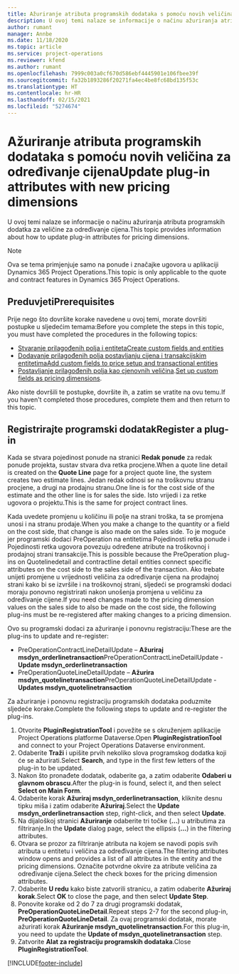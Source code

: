 ```yaml
---
title: Ažuriranje atributa programskih dodataka s pomoću novih veličina za određivanje cijena
description: U ovoj temi nalaze se informacije o načinu ažuriranja atributa programskih dodatka za veličine za određivanje cijena.
author: rumant
manager: Annbe
ms.date: 11/18/2020
ms.topic: article
ms.service: project-operations
ms.reviewer: kfend
ms.author: rumant
ms.openlocfilehash: 7999c003a0cf670d586ebf4445901e106fbee39f
ms.sourcegitcommit: fa32b1893286f20271fa4ec4be8fc68bd135f53c
ms.translationtype: HT
ms.contentlocale: hr-HR
ms.lasthandoff: 02/15/2021
ms.locfileid: "5274674"
---
```

# <a name="update-plug-in-attributes-with-new-pricing-dimensions"></a><span data-ttu-id="91bb9-103">Ažuriranje atributa programskih dodataka s pomoću novih veličina za određivanje cijena</span><span class="sxs-lookup"><span data-stu-id="91bb9-103">Update plug-in attributes with new pricing dimensions</span></span>

<span data-ttu-id="91bb9-104">U ovoj temi nalaze se informacije o načinu ažuriranja atributa programskih dodatka za veličine za određivanje cijena.</span><span class="sxs-lookup"><span data-stu-id="91bb9-104">This topic provides information about how to update plug-in attributes for pricing dimensions.</span></span>

> [!NOTE]
> <span data-ttu-id="91bb9-105">Ova se tema primjenjuje samo na ponude i značajke ugovora u aplikaciji Dynamics 365 Project Operations.</span><span class="sxs-lookup"><span data-stu-id="91bb9-105">This topic is only applicable to the quote and contract features in Dynamics 365 Project Operations.</span></span>

## <a name="prerequisites"></a><span data-ttu-id="91bb9-106">Preduvjeti</span><span class="sxs-lookup"><span data-stu-id="91bb9-106">Prerequisites</span></span>
<span data-ttu-id="91bb9-107">Prije nego što dovršite korake navedene u ovoj temi, morate dovršiti postupke u sljedećim temama:</span><span class="sxs-lookup"><span data-stu-id="91bb9-107">Before you complete the steps in this topic, you must have completed the procedures in the following topics:</span></span>

  - [<span data-ttu-id="91bb9-108">Stvaranje prilagođenih polja i entiteta</span><span class="sxs-lookup"><span data-stu-id="91bb9-108">Create custom fields and entities</span></span>](create-custom-fields-entities-pricing-dimensions.md) 
  - [<span data-ttu-id="91bb9-109">Dodavanje prilagođenih polja postavljanju cijena i transakcijskim entitetima</span><span class="sxs-lookup"><span data-stu-id="91bb9-109">Add custom fields to price setup and transactional entities</span></span>](add-custom-fields-price-setup-transactional-entities.md)
  - <span data-ttu-id="91bb9-110">[Postavljanje prilagođenih polja kao cjenovnih veličina](set-up-custom-fields-pricing-dimensions.md).</span><span class="sxs-lookup"><span data-stu-id="91bb9-110">[Set up custom fields as pricing dimensions](set-up-custom-fields-pricing-dimensions.md).</span></span> 
  
<span data-ttu-id="91bb9-111">Ako niste dovršili te postupke, dovršite ih, a zatim se vratite na ovu temu.</span><span class="sxs-lookup"><span data-stu-id="91bb9-111">If you haven't completed those procedures, complete them and then return to this topic.</span></span>

## <a name="register-a-plug-in"></a><span data-ttu-id="91bb9-112">Registrirajte programski dodatak</span><span class="sxs-lookup"><span data-stu-id="91bb9-112">Register a plug-in</span></span>
<span data-ttu-id="91bb9-113">Kada se stvara pojedinost ponude na stranici **Redak ponude** za redak ponude projekta, sustav stvara dva retka procjene.</span><span class="sxs-lookup"><span data-stu-id="91bb9-113">When a quote line detail is created on the **Quote Line** page for a project quote line, the system creates two estimate lines.</span></span> <span data-ttu-id="91bb9-114">Jedan redak odnosi se na troškovnu stranu procjene, a drugi na prodajnu stranu.</span><span class="sxs-lookup"><span data-stu-id="91bb9-114">One line is for the cost side of the estimate and the other line is for sales the side.</span></span> <span data-ttu-id="91bb9-115">Isto vrijedi i za retke ugovora o projektu.</span><span class="sxs-lookup"><span data-stu-id="91bb9-115">This is the same  for project contract lines.</span></span>

<span data-ttu-id="91bb9-116">Kada uvedete promjenu u količinu ili polje na strani troška, ta se promjena unosi i na stranu prodaje.</span><span class="sxs-lookup"><span data-stu-id="91bb9-116">When you make a change to the quantity or a field on the cost side, that change is also made on the sales side.</span></span> <span data-ttu-id="91bb9-117">To je moguće jer programski dodaci PreOperation na entitetima Pojedinosti retka ponude i Pojedinosti retka ugovora povezuju određene atribute na troškovnoj i prodajnoj strani transakcije.</span><span class="sxs-lookup"><span data-stu-id="91bb9-117">This is possible because the PreOperation plug-ins on Quotelinedetail and contractline detail entities connect specific attributes on the cost side to the sales side of the transaction.</span></span> <span data-ttu-id="91bb9-118">Ako trebate unijeti promjene u vrijednosti veličina za određivanje cijena na prodajnoj strani kako bi se izvršile i na troškovnoj strani, sljedeći se programski dodaci moraju ponovno registrirati nakon unošenja promjena u veličinu za određivanje cijene.</span><span class="sxs-lookup"><span data-stu-id="91bb9-118">If you need changes made to the pricing dimension values on the sales side to also be made on the cost side, the following plug-ins must be re-registered after making changes to a pricing dimension.</span></span>

<span data-ttu-id="91bb9-119">Ovo su programski dodaci za ažuriranje i ponovnu registraciju:</span><span class="sxs-lookup"><span data-stu-id="91bb9-119">These are the plug-ins to update and re-register:</span></span>

- <span data-ttu-id="91bb9-120">PreOperationContractLineDetailUpdate – **Ažuriraj msdyn_orderlinetransaction**</span><span class="sxs-lookup"><span data-stu-id="91bb9-120">PreOperationContractLineDetailUpdate - **Update msdyn_orderlinetransaction**</span></span>
- <span data-ttu-id="91bb9-121">PreOperationQuoteLineDetailUpdate – **Ažurira msdyn_quotelinetransaction**</span><span class="sxs-lookup"><span data-stu-id="91bb9-121">PreOperationQuoteLineDetailUpdate - **Updates msdyn_quotelinetransaction**</span></span>

<span data-ttu-id="91bb9-122">Za ažuriranje i ponovnu registraciju programskih dodataka poduzmite sljedeće korake.</span><span class="sxs-lookup"><span data-stu-id="91bb9-122">Complete the following steps to update and re-register the plug-ins.</span></span>

1. <span data-ttu-id="91bb9-123">Otvorite **PluginRegistrationTool** i povežite se s okruženjem aplikacije Project Operations platforme Dataverse.</span><span class="sxs-lookup"><span data-stu-id="91bb9-123">Open **PluginRegistrationTool** and connect to your Project Operations Dataverse environment.</span></span>
2. <span data-ttu-id="91bb9-124">Odaberite **Traži** i upišite prvih nekoliko slova programskog dodatka koji će se ažurirati.</span><span class="sxs-lookup"><span data-stu-id="91bb9-124">Select **Search**, and type in the first few letters of the plug-in to be updated.</span></span>
3. <span data-ttu-id="91bb9-125">Nakon što pronađete dodatak, odaberite ga, a zatim odaberite **Odaberi u glavnom obrascu**.</span><span class="sxs-lookup"><span data-stu-id="91bb9-125">After the plug-in is found, select it, and then select **Select on Main Form**.</span></span>
4. <span data-ttu-id="91bb9-126">Odaberite korak **Ažuriraj msdyn_orderlinetransaction**, kliknite desnu tipku miša i zatim odaberite **Ažuriraj**.</span><span class="sxs-lookup"><span data-stu-id="91bb9-126">Select the **Update msdyn_orderlinetransaction** step, right-click, and then select **Update**.</span></span>
5. <span data-ttu-id="91bb9-127">Na dijaloškoj stranici **Ažuriranje** odaberite tri točke (**...**) u atributima za filtriranje.</span><span class="sxs-lookup"><span data-stu-id="91bb9-127">In the **Update** dialog page, select the ellipsis (**...**) in the filtering attributes.</span></span>
6. <span data-ttu-id="91bb9-128">Otvara se prozor za filtriranje atributa na kojem se navodi popis svih atributa u entitetu i veličina za određivanje cijena.</span><span class="sxs-lookup"><span data-stu-id="91bb9-128">The filtering attributes window opens and provides a list of all attributes in the entity and the pricing dimensions.</span></span> <span data-ttu-id="91bb9-129">Označite potvrdne okvire za atribute veličina za određivanje cijena.</span><span class="sxs-lookup"><span data-stu-id="91bb9-129">Select the check boxes for the pricing dimension attributes.</span></span>
7. <span data-ttu-id="91bb9-130">Odaberite **U redu** kako biste zatvorili stranicu, a zatim odaberite **Ažuriraj korak**.</span><span class="sxs-lookup"><span data-stu-id="91bb9-130">Select **OK** to close the page, and then select **Update Step**.</span></span>
8. <span data-ttu-id="91bb9-131">Ponovite korake od 2 do 7 za drugi programski dodatak, **PreOperationQuoteLineDetail**.</span><span class="sxs-lookup"><span data-stu-id="91bb9-131">Repeat steps 2-7 for the second plug-in, **PreOperationQuoteLineDetail**.</span></span> <span data-ttu-id="91bb9-132">Za ovaj programski dodatak, morate ažurirati korak **Ažuriranje msdyn_quotelinetransaction**.</span><span class="sxs-lookup"><span data-stu-id="91bb9-132">For this plug-in, you need to update the **Update of msdyn_quotelinetransaction** step.</span></span>
9. <span data-ttu-id="91bb9-133">Zatvorite **Alat za registraciju programskih dodataka**.</span><span class="sxs-lookup"><span data-stu-id="91bb9-133">Close **PluginRegistrationTool**.</span></span>


[!INCLUDE[footer-include](../includes/footer-banner.md)]